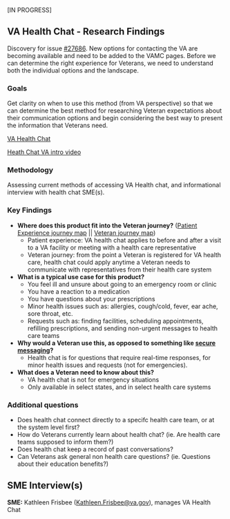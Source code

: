 [IN PROGRESS]

## VA Health Chat - Research Findings

Discovery for issue [#27686](https://github.com/department-of-veterans-affairs/va.gov-team/issues/27686). New options for contacting the VA are becoming available and need to be added to the VAMC pages. Before we can determine the right experience for Veterans, we need to understand both the individual options and the landscape.

### Goals

Get clarity on when to use this method (from VA perspective) so that we can determine the best method for researching Veteran expectations about their communication options and begin considering the best way to present the information that Veterans need.

[VA Health Chat](https://mobile.va.gov/app/va-health-chat)

[Heath Chat VA intro video](https://www.youtube.com/watch?v=WzibuuD0_Jk)

### Methodology

Assessing current methods of accessing VA Health chat, and informational interview with health chat SME(s).

### Key Findings

- **Where does this product fit into the Veteran journey?** ([Patient Experience journey map](https://github.com/department-of-veterans-affairs/va.gov-team/blob/master/platform/design/va-product-journey-maps/Patient%20Experience%20Journey%20Map.pdf) || [Veteran journey map](https://github.com/department-of-veterans-affairs/va.gov-team/blob/master/platform/design/va-product-journey-maps/Veteran%20Journey%20Map.pdf))
    - Patient experience: VA health chat applies to before and after a visit to a VA facility or meeting with a health care representative
    - Veteran journey: from the point a Veteran is registered for VA health care, health chat could apply anytime a Veteran needs to communicate with representatives from their health care system
- **What is a typical use case for this product?**
    - You feel ill and unsure about going to an emergency room or clinic
    - You have a reaction to a medication
    - You have questions about your prescriptions
    - Minor health issues such as: allergies, cough/cold, fever, ear ache, sore throat, etc.
    - Requests such as: finding facilities, scheduling appointments, refilling prescriptions, and sending non-urgent messages to health care teams
- **Why would a Veteran use this, as opposed to something like [secure messaging](https://github.com/department-of-veterans-affairs/va.gov-team/issues/27687)?**
    - Health chat is for questions that require real-time responses, for minor health issues and requests (not for emergencies).
- **What does a Veteran need to know about this?**
    - VA health chat is not for emergency situations
    - Only available in select states, and in select health care systems

### Additional questions

- Does health chat connect directly to a specifc health care team, or at the system level first?
- How do Veterans currently learn about health chat? (ie. Are health care teams supposed to inform them?)
- Does health chat keep a record of past conversations?
- Can Veterans ask general non health care questions? (ie. Questions about their education benefits?)

## SME Interview(s)

**SME:** Kathleen Frisbee (Kathleen.Frisbee@va.gov), manages VA Health Chat
